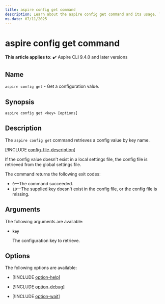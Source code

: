 ```yaml
---
title: aspire config get command
description: Learn about the aspire config get command and its usage. This command gets an Aspire CLI config value by key name.
ms.date: 07/11/2025
---
```

# aspire config get command

**This article applies to:** ✔️ Aspire CLI 9.4.0 and later versions

## Name

`aspire config get` - Get a configuration value.

## Synopsis

```Command
aspire config get <key> [options]
```

## Description

The `aspire config get` command retrieves a config value by key name.

[!INCLUDE [config-file-description](includes/config-file-description.md)]

If the config value doesn't exist in a local settings file, the config file is retrieved from the global settings file.

The command returns the following exit codes:

- `0`&mdash;The command succeeded.
- `10`&mdash;The supplied key doesn't exist in the config file, or the config file is missing.

## Arguments

The following arguments are available:

- **`key`**

  The configuration key to retrieve.

## Options

The following options are available:

- [!INCLUDE [option-help](includes/option-help.md)]

- [!INCLUDE [option-debug](includes/option-debug.md)]

- [!INCLUDE [option-wait](includes/option-wait.md)]
